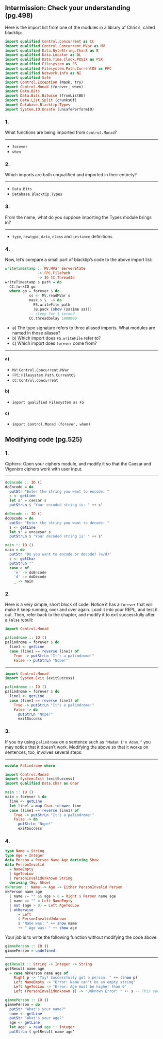 ## Intermission: Check your understanding (pg.498)

Here is the import list from one of the modules in a library of Chris’s, called blacktip:

```hs
import qualified Control.Concurrent as CC
import qualified Control.Concurrent.MVar as MV
import qualified Data.ByteString.Char8 as B
import qualified Data.Locator as DL
import qualified Data.Time.Clock.POSIX as PSX
import qualified Filesystem as FS
import qualified Filesystem.Path.CurrentOS as FPC
import qualified Network.Info as NI
import qualified Safe
import Control.Exception (mask, try) 
import Control.Monad (forever, when) 
import Data.Bits
import Data.Bits.Bitwise (fromListBE) 
import Data.List.Split (chunksOf)
import Database.Blacktip.Types
import System.IO.Unsafe (unsafePerformIO)
```

### 1. 
What functions are being imported from `Control.Monad`?

---

- `forever`
- `when`

### 2. 
Which imports are both unqualified and imported in their entirety?

---

- `Data.Bits`
- `Database.Blacktip.Types`

### 3. 
From the name, what do you suppose importing the Types module brings in?

---

- `type`, `newtype`, `data`, `class` and `instance` definitions.

### 4. 
Now, let’s compare a small part of blacktip’s code to the above import list:

```hs
writeTimestamp :: MV.MVar ServerState
               -> FPC.FilePath
               -> IO CC.ThreadId 
writeTimestamp s path = do
  CC.forkIO go
  where go = forever $ do
           ss <- MV.readMVar s 
           mask $ \_ -> do
             FS.writeFile path
             (B.pack (show (ssTime ss)))
           -- sleep for 1 second 
           CC.threadDelay 1000000
```
- a) The type signature refers to three aliased imports. What modules are named in those aliases?
- b) Which import does `FS.writeFile` refer to? 
- c) Which import does `forever` come from?

---

#### a)
- `MV`: `Control.Concurrent.MVar`
- `FPC`: `Filesystem.Path.CurrentOS`
- `CC`: `Control.Concurrent`

#### b)
- `import qualified Filesystem as FS`

#### c)
- `import Control.Monad (forever, when) `



## Modifying code (pg.525)

### 1. 
Ciphers: Open your ciphers module, and modify it so that the Caesar and Vigenère ciphers work with user input.

---

```hs
doEncode :: IO ()
doEncode = do
  putStr "Enter the string you want to encode: "
  s <- getLine
  let s' = caesar s
  putStrLn $ "Your encoded string is: " ++ s'

doDecode :: IO ()
doDecode = do
  putStr "Enter the string you want to decode: "
  s <- getLine
  let s' = uncaesar s
  putStrLn $ "Your decoded string is: " ++ s'

main :: IO ()
main = do
  putStr "Do you want to encode or decode? (e/d)"
  c <- getChar
  putStrLn ""
  case c of
    'e' -> doEncode
    'd' -> doDecode
    _ -> main
```

### 2. 
Here is a very simple, short block of code. Notice it has a `forever` that will make it keep running, over and over again. Load it into your REPL, and test it out. Then, refer back to the chapter, and modify it to exit successfully after a `False` result:

```hs
import Control.Monad

palindrome :: IO () 
palindrome = forever $ do
  line1 <- getLine
  case (line1 == reverse line1) of
    True -> putStrLn "It's a palindrome!" 
    False -> putStrLn "Nope!"
```

---

```hs
import Control.Monad
import System.Exit (exitSuccess)

palindrome :: IO () 
palindrome = forever $ do
  line1 <- getLine
  case (line1 == reverse line1) of
    True -> putStrLn "It's a palindrome!" 
    False -> do
      putStrLn "Nope!"
      exitSuccess
```

### 3. 
If you try using `palindrome` on a sentence such as `“Madam I’m Adam,”` you may notice that it doesn’t work. Modifying the above so that it works on sentences, too, involves several steps.

---

```hs
module Palindrome where

import Control.Monad
import System.Exit (exitSuccess)
import qualified Data.Char as Char

main :: IO () 
main = forever $ do
  line <- getLine
  let line1 = map Char.toLower line
  case (line1 == reverse line1) of
    True -> putStrLn "It's a palindrome!" 
    False -> do
      putStrLn "Nope!"
      exitSuccess
```

### 4.

```hs
type Name = String
type Age = Integer
data Person = Person Name Age deriving Show
data PersonInvalid 
  = NameEmpty
  | AgeTooLow
  | PersonInvalidUnknown String 
  deriving (Eq, Show)
mkPerson :: Name -> Age -> Either PersonInvalid Person 
mkPerson name age
  | name /= "" && age > 0 = Right $ Person name age
  | name == "" = Left NameEmpty
  | not (age > 0) = Left AgeTooLow 
  | otherwise 
      = Left 
      $ PersonInvalidUnknown 
      $ "Name was: " ++ show name 
      ++ " Age was: " ++ show age
````

Your job is to write the following function without modifying the code above:

```hs
gimmePerson :: IO () 
gimmePerson = undefined
```

---

```hs
getResult :: String -> Integer -> String
getResult name age 
  = case mkPerson name age of
    Right p -> "Yay! Successfully got a person: " ++ (show p)
    Left NameEmpty -> "Error: Name can't be an empty string"
    Left AgeTooLow -> "Error: Age must be higher than 0"
    Left (PersonInvalidUnknown s) -> "Unknown Error: " ++ s -- This seems unreachable, becasue `read` throws an exception before getting here

gimmePerson :: IO () 
gimmePerson = do
  putStr "What's your name?"
  name <- getLine
  putStr "What's your age?"
  age <- getLine
  let age' = read age :: Integer
  putStrLn $ getResult name age'
```
